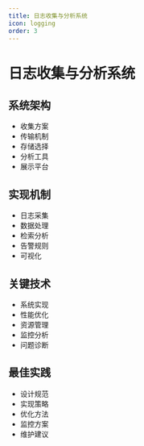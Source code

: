 ```yaml
---
title: 日志收集与分析系统
icon: logging
order: 3
---
```


# 日志收集与分析系统

## 系统架构
- 收集方案
- 传输机制
- 存储选择
- 分析工具
- 展示平台

## 实现机制
- 日志采集
- 数据处理
- 检索分析
- 告警规则
- 可视化

## 关键技术
- 系统实现
- 性能优化
- 资源管理
- 监控分析
- 问题诊断

## 最佳实践
- 设计规范
- 实现策略
- 优化方法
- 监控方案
- 维护建议
